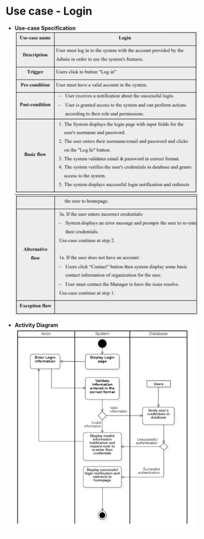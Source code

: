 # **Use case - Login**
- **Use-case Specification**
    ![Logo](/Use-case%20Specification%20and%20Activity%20Diagram/1.%20Login/UC-Specification.png)

- **Activity Diagram**
    ![Logo](/Use-case%20Specification%20and%20Activity%20Diagram/1.%20Login/AD.png)